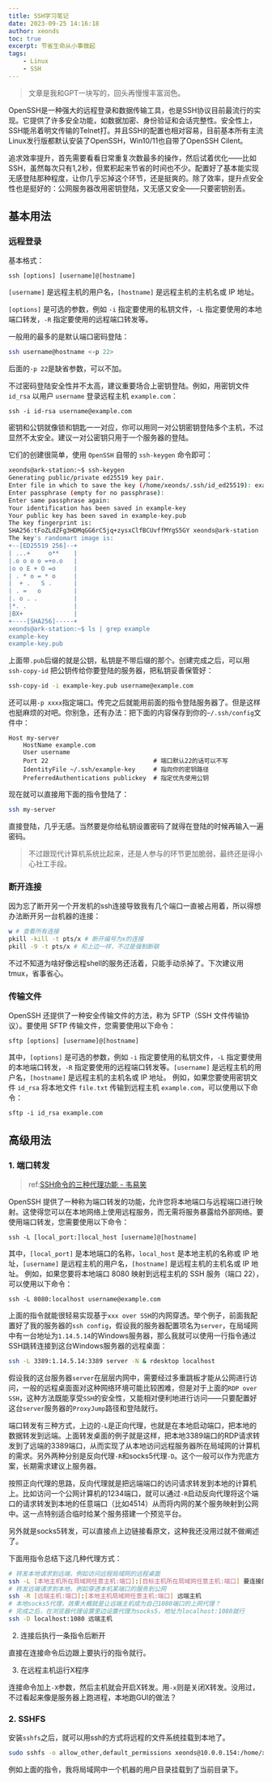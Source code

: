 ```yaml
---
title: SSH学习笔记
date: 2023-09-25 14:16:18
author: xeonds
toc: true
excerpt: 节省生命从小事做起
tags:
    - Linux
    - SSH
---
```


>文章是我和GPT一块写的，回头再慢慢丰富润色。

OpenSSH是一种强大的远程登录和数据传输工具，也是SSH协议目前最流行的实现。它提供了许多安全功能，如数据加密、身份验证和会话完整性。安全性上，SSH能吊着明文传输的Telnet打。并且SSH的配置也相对容易，目前基本所有主流Linux发行版都默认安装了OpenSSH，Win10/11也自带了OpenSSH Cilent。

追求效率提升，首先需要看看日常重复次数最多的操作，然后试着优化——比如SSH，虽然每次只有1,2秒，但累积起来节省的时间也不少。配置好了基本能实现无感登陆那种程度，让你几乎忘掉这个环节，还是挺爽的。除了效率，提升点安全性也是挺好的：公网服务器改用密钥登陆，又无感又安全——只要密钥别丢。

## 基本用法
### 远程登录
基本格式：
```  
ssh [options] [username]@[hostname]  
```
`[username]` 是远程主机的用户名，`[hostname]` 是远程主机的主机名或 IP 地址。

`[options]` 是可选的参数，例如 `-i` 指定要使用的私钥文件，`-L` 指定要使用的本地端口转发，`-R` 指定要使用的远程端口转发等。

一般用的最多的是默认端口密码登陆：
```bash
ssh username@hostname <-p 22>
```
后面的`-p 22`是缺省参数，可以不加。

不过密码登陆安全性并不太高，建议重要场合上密钥登陆。例如，用密钥文件 `id_rsa` 以用户 `username` 登录远程主机 `example.com`：
```  
ssh -i id-rsa username@example.com
```
密钥和公钥就像锁和钥匙一一对应，你可以用同一对公钥密钥登陆多个主机，不过显然不太安全。建议一对公密钥只用于一个服务器的登陆。

它们的创建很简单，使用 `OpenSSH` 自带的 `ssh-keygen` 命令即可：
```bash
xeonds@ark-station:~$ ssh-keygen 
Generating public/private ed25519 key pair.
Enter file in which to save the key (/home/xeonds/.ssh/id_ed25519): example-key     # 指定公钥私钥保存在哪
Enter passphrase (empty for no passphrase):                                         # 指定私钥使用密码
Enter same passphrase again: 
Your identification has been saved in example-key
Your public key has been saved in example-key.pub
The key fingerprint is:
SHA256:tFoZLdZFg3HDMqGG6rC5jq+zysxClfBCUvffMYgS5GY xeonds@ark-station
The key's randomart image is:
+--[ED25519 256]--+
| ...+     o**    |
|.o o o o =+o.o   |
|o o E + O =o     |
| . * o = * o     |
|  + .   S .      |
| . =   o         |
|. o . .          |
|*. .             |
|BX+              |
+----[SHA256]-----+
xeonds@ark-station:~$ ls | grep example
example-key
example-key.pub
```
上面带`.pub`后缀的就是公钥，私钥是不带后缀的那个。创建完成之后，可以用 `ssh-copy-id` 把公钥传给你要登陆的服务器，把私钥妥善保管好：
```bash
ssh-copy-id -i example-key.pub username@example.com
```
还可以用`-p xxxx`指定端口。传完之后就能用前面的指令登陆服务器了。但是这样也挺麻烦的对吧。你别急，还有办法：把下面的内容保存到你的`~/.ssh/config`文件中：
```config
Host my-server
    HostName example.com
    User username
    Port 22                             # 端口默认22的话可以不写
    IdentityFile ~/.ssh/example-key     # 指向你的密钥路径
    PreferredAuthentications publickey  # 指定优先使用公钥
```
现在就可以直接用下面的指令登陆了：
```bash
ssh my-server
```
直接登陆，几乎无感。当然要是你给私钥设置密码了就得在登陆的时候再输入一遍密码。

>不过跟现代计算机系统比起来，还是人参与的环节更加脆弱，最终还是得小心社工手段。

### 断开连接
因为忘了断开另一个开发机的ssh连接导致我有几个端口一直被占用着，所以得想办法断开另一台机器的连接：

```bash
w # 查看所有连接
pkill -kill -t pts/x # 断开编号为x的连接
pkill -9 -t pts/x # 和上边一样，不过是强制断联
```
不过不知道为啥好像远程shell的服务还活着，只能手动杀掉了。下次建议用tmux，省事省心。
### 传输文件
OpenSSH 还提供了一种安全传输文件的方法，称为 SFTP（SSH 文件传输协议）。要使用 SFTP 传输文件，您需要使用以下命令：
```  
sftp [options] [username]@[hostname]  
```
其中，`[options]` 是可选的参数，例如 `-i` 指定要使用的私钥文件，`-L` 指定要使用的本地端口转发，`-R` 指定要使用的远程端口转发等。`[username]` 是远程主机的用户名，`[hostname]` 是远程主机的主机名或 IP 地址。
例如，如果您要使用密钥文件 `id_rsa` 将本地文件 `file.txt` 传输到远程主机 `example.com`，可以使用以下命令：
```  
sftp -i id_rsa example.com  
```
## 高级用法
### 1. 端口转发
>ref:[SSH命令的三种代理功能 - 韦易笑](https://zhuanlan.zhihu.com/p/57630633)

OpenSSH 提供了一种称为端口转发的功能，允许您将本地端口与远程端口进行映射。这使得您可以在本地网络上使用远程服务，而无需将服务暴露给外部网络。要使用端口转发，您需要使用以下命令：
```  
ssh -L [local_port:]local_host [username]@[hostname]  
```
其中，`[local_port]` 是本地端口的名称，`local_host` 是本地主机的名称或 IP 地址，`[username]` 是远程主机的用户名，`[hostname]` 是远程主机的主机名或 IP 地址。
例如，如果您要将本地端口 8080 映射到远程主机的 SSH 服务（端口 22），可以使用以下命令：
```  
ssh -L 8080:localhost username@example.com  
```

上面的指令就能很轻易实现基于`xxx over SSH`的内网穿透。举个例子，前面我配置好了我的服务器的`ssh config`，假设我的服务器配置项名为`server`，在局域网中有一台地址为`1.14.5.14`的Windows服务器，那么我就可以使用一行指令通过SSH跳转连接到这台Windows服务器的远程桌面：
```bash
ssh -L 3389:1.14.5.14:3389 server -N & rdesktop localhost
```
假设我的这台服务器`server`在层层内网中，需要经过多重跳板才能从公网进行访问，一般的远程桌面面对这种网络环境可能比较困难，但是对于上面的`RDP over SSH`，这种方法既能享受`SSH`的安全性，又能相对便利地进行访问——只要配置好这台`server`服务器的`ProxyJump`路径和登陆就行。

端口转发有三种方式，上边的`-L`是正向代理，也就是在本地启动端口，把本地的数据转发到远端。上面转发桌面的例子就是这样，把本地3389端口的RDP请求转发到了远端的3389端口，从而实现了从本地访问远程服务器所在局域网的计算机的需求。另外两种分别是反向代理`-R`和socks5代理`-D`。这个一般可以作为兜底方案，长期需求建议上服务器。

按照正向代理的思路，反向代理就是把远端端口的访问请求转发到本地的计算机上。比如访问一个公网计算机的1234端口，就可以通过`-R`启动反向代理将这个端口的请求转发到本地的任意端口（比如4514）从而将内网的某个服务映射到公网中。这一点特别适合临时给某个服务搭建一个预览平台。

另外就是socks5转发，可以直接点上边链接看原文，这种我还没用过就不做阐述了。

下面用指令总结下这几种代理方式：

```bash
# 转发本地请求到远端，例如访问远程局域网的远程桌面
ssh -L [本地主机所在局域网任意主机:端口]:[目标主机所在局域网任意主机:端口] 要连接的主机
# 转发远端请求到本地，例如穿透本机某端口的服务到公网
ssh -R [远端主机:端口]:[本地主机局域网任意主机:端口] 远端主机
# 本地socks5代理，效果大概就是让远端主机成为自己1080端口的上网代理？
# 完成之后，在浏览器代理设置里边设置代理为socks5，地址为localhost:1080就行
ssh -D localhost:1080 远端主机
```

2. 连接后执行一条指令后断开

直接在连接命令后边跟上要执行的指令就行。

3. 在远程主机运行X程序

连接命令加上`-X`参数，然后主机就会开启X转发。用`-x`则是关闭X转发。没用过，不过看起来像是服务器上跑进程，本地跑GUI的做法？

### 2. SSHFS
安装`sshfs`之后，就可以用ssh的方式将远程的文件系统挂载到本地了。

```bash
sudo sshfs -o allow_other,default_permissions xeonds@10.0.0.154:/home/xeonds /mnt/ark-station-breeze/
```

例如上面的指令，我将局域网中一个机器的用户目录挂载到了当前目录下。
